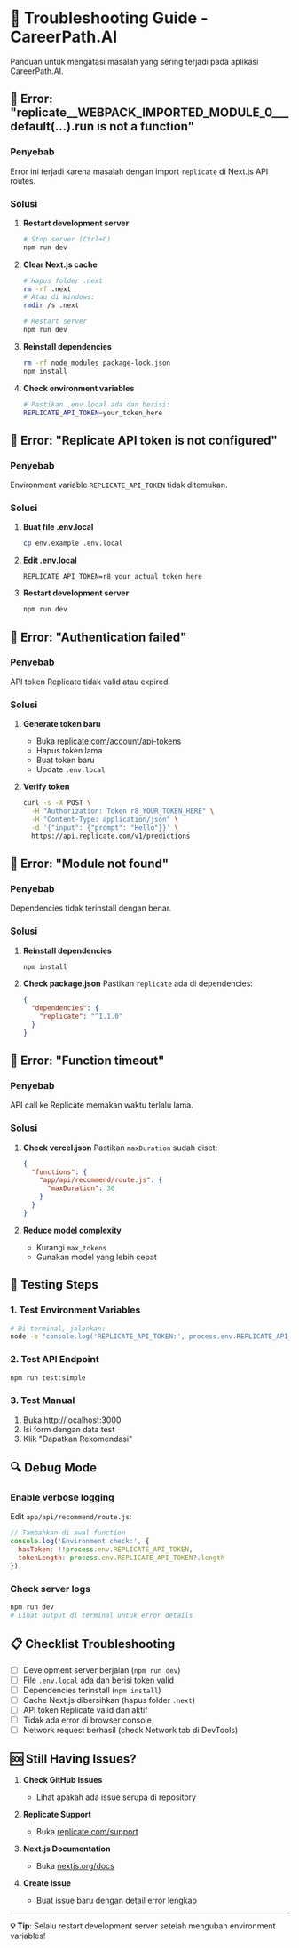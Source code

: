 # 🔧 Troubleshooting Guide - CareerPath.AI

Panduan untuk mengatasi masalah yang sering terjadi pada aplikasi CareerPath.AI.

## 🚨 Error: "replicate__WEBPACK_IMPORTED_MODULE_0___default(...).run is not a function"

### Penyebab
Error ini terjadi karena masalah dengan import `replicate` di Next.js API routes.

### Solusi
1. **Restart development server**
   ```bash
   # Stop server (Ctrl+C)
   npm run dev
   ```

2. **Clear Next.js cache**
   ```bash
   # Hapus folder .next
   rm -rf .next
   # Atau di Windows:
   rmdir /s .next
   
   # Restart server
   npm run dev
   ```

3. **Reinstall dependencies**
   ```bash
   rm -rf node_modules package-lock.json
   npm install
   ```

4. **Check environment variables**
   ```bash
   # Pastikan .env.local ada dan berisi:
   REPLICATE_API_TOKEN=your_token_here
   ```

## 🚨 Error: "Replicate API token is not configured"

### Penyebab
Environment variable `REPLICATE_API_TOKEN` tidak ditemukan.

### Solusi
1. **Buat file .env.local**
   ```bash
   cp env.example .env.local
   ```

2. **Edit .env.local**
   ```env
   REPLICATE_API_TOKEN=r8_your_actual_token_here
   ```

3. **Restart development server**
   ```bash
   npm run dev
   ```

## 🚨 Error: "Authentication failed"

### Penyebab
API token Replicate tidak valid atau expired.

### Solusi
1. **Generate token baru**
   - Buka [replicate.com/account/api-tokens](https://replicate.com/account/api-tokens)
   - Hapus token lama
   - Buat token baru
   - Update `.env.local`

2. **Verify token**
   ```bash
   curl -s -X POST \
     -H "Authorization: Token r8_YOUR_TOKEN_HERE" \
     -H "Content-Type: application/json" \
     -d '{"input": {"prompt": "Hello"}}' \
     https://api.replicate.com/v1/predictions
   ```

## 🚨 Error: "Module not found"

### Penyebab
Dependencies tidak terinstall dengan benar.

### Solusi
1. **Reinstall dependencies**
   ```bash
   npm install
   ```

2. **Check package.json**
   Pastikan `replicate` ada di dependencies:
   ```json
   {
     "dependencies": {
       "replicate": "^1.1.0"
     }
   }
   ```

## 🚨 Error: "Function timeout"

### Penyebab
API call ke Replicate memakan waktu terlalu lama.

### Solusi
1. **Check vercel.json**
   Pastikan `maxDuration` sudah diset:
   ```json
   {
     "functions": {
       "app/api/recommend/route.js": {
         "maxDuration": 30
       }
     }
   }
   ```

2. **Reduce model complexity**
   - Kurangi `max_tokens`
   - Gunakan model yang lebih cepat

## 🧪 Testing Steps

### 1. Test Environment Variables
```bash
# Di terminal, jalankan:
node -e "console.log('REPLICATE_API_TOKEN:', process.env.REPLICATE_API_TOKEN ? 'SET' : 'NOT SET')"
```

### 2. Test API Endpoint
```bash
npm run test:simple
```

### 3. Test Manual
1. Buka http://localhost:3000
2. Isi form dengan data test
3. Klik "Dapatkan Rekomendasi"

## 🔍 Debug Mode

### Enable verbose logging
Edit `app/api/recommend/route.js`:
```javascript
// Tambahkan di awal function
console.log('Environment check:', {
  hasToken: !!process.env.REPLICATE_API_TOKEN,
  tokenLength: process.env.REPLICATE_API_TOKEN?.length
});
```

### Check server logs
```bash
npm run dev
# Lihat output di terminal untuk error details
```

## 📋 Checklist Troubleshooting

- [ ] Development server berjalan (`npm run dev`)
- [ ] File `.env.local` ada dan berisi token valid
- [ ] Dependencies terinstall (`npm install`)
- [ ] Cache Next.js dibersihkan (hapus folder `.next`)
- [ ] API token Replicate valid dan aktif
- [ ] Tidak ada error di browser console
- [ ] Network request berhasil (check Network tab di DevTools)

## 🆘 Still Having Issues?

1. **Check GitHub Issues**
   - Lihat apakah ada issue serupa di repository

2. **Replicate Support**
   - Buka [replicate.com/support](https://replicate.com/support)

3. **Next.js Documentation**
   - Buka [nextjs.org/docs](https://nextjs.org/docs)

4. **Create Issue**
   - Buat issue baru dengan detail error lengkap

---

**💡 Tip**: Selalu restart development server setelah mengubah environment variables!
